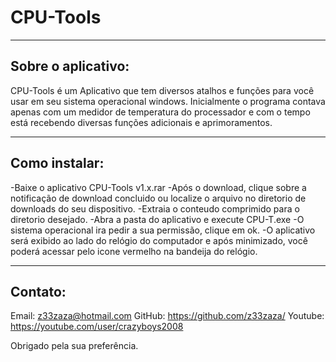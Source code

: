 # CPU-Tools
-------------------------------------------------------------------------------
Sobre o aplicativo:
-------------------------------------------------------------------------------

CPU-Tools é um Aplicativo que tem diversos atalhos e funções para você usar em seu sistema operacional windows.
Inicialmente o programa contava apenas com um medidor de temperatura do processador e com o tempo está recebendo diversas funções adicionais e aprimoramentos.

-------------------------------------------------------------------------------
Como instalar:
-------------------------------------------------------------------------------

-Baixe o aplicativo CPU-Tools v1.x.rar
-Após o download, clique sobre a notificação de download concluido ou localize o arquivo no diretorio de downloads do seu dispositivo.
-Extraia o conteudo comprimido para o diretorio desejado.
-Abra a pasta do aplicativo e execute CPU-T.exe
-O sistema operacional ira pedir a sua permissão, clique em ok.
-O aplicativo será exibido ao lado do relógio do computador e após minimizado, 
você poderá acessar pelo icone vermelho na bandeija do relógio.

-------------------------------------------------------------------------------
Contato:
-------------------------------------------------------------------------------

Email: z33zaza@hotmail.com
GitHub: https://github.com/z33zaza/
Youtube: https://youtube.com/user/crazyboys2008

Obrigado pela sua preferência.


